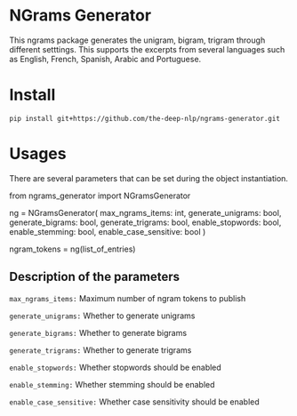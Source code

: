 # NGrams Generator

This ngrams package generates the unigram, bigram, trigram through different setttings. This supports the excerpts from several languages such as English, French, Spanish, Arabic and Portuguese.

# Install

```pip install git+https://github.com/the-deep-nlp/ngrams-generator.git```


# Usages

There are several parameters that can be set during the object instantiation.

from ngrams_generator import NGramsGenerator

ng = NGramsGenerator(
    max_ngrams_items: int,
    generate_unigrams: bool,
    generate_bigrams: bool,
    generate_trigrams: bool,
    enable_stopwords: bool,
    enable_stemming: bool,
    enable_case_sensitive: bool
)

ngram_tokens = ng(list_of_entries)


## Description of the parameters

`max_ngrams_items:` Maximum number of ngram tokens to publish

`generate_unigrams:` Whether to generate unigrams

`generate_bigrams:` Whether to generate bigrams

`generate_trigrams:` Whether to generate trigrams

`enable_stopwords:` Whether stopwords should be enabled

`enable_stemming:` Whether stemming should be enabled

`enable_case_sensitive:` Whether case sensitivity should be enabled
